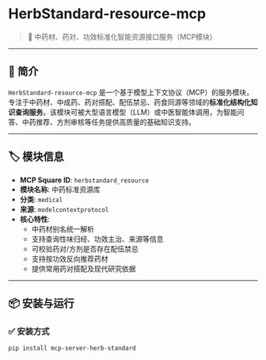 # HerbStandard-resource-mcp

> 🌿 中药材、药对、功效标准化智能资源接口服务（MCP模块）

---

## 📘 简介

`HerbStandard-resource-mcp` 是一个基于模型上下文协议（MCP）的服务模块，专注于中药材、中成药、药对搭配、配伍禁忌、药食同源等领域的**标准化结构化知识查询服务**。该模块可被大型语言模型（LLM）或中医智能体调用，为智能问答、中药推荐、方剂审核等任务提供高质量的基础知识支持。

---

## 🏷️ 模块信息

- **MCP Square ID**: `herbstandard_resource`
- **模块名称**: 中药标准资源库
- **分类**: `medical`
- **来源**: `modelcontextprotocol`
- **核心特性**:
  - 中药材别名统一解析
  - 支持查询性味归经、功效主治、来源等信息
  - 可校验药对/方剂是否存在配伍禁忌
  - 支持按功效反向推荐药材
  - 提供常用药对搭配及现代研究依据

---

## 📦 安装与运行

### ✅ 安装方式

```bash
pip install mcp-server-herb-standard
